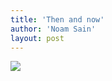 ```yaml
---
title: 'Then and now'
author: 'Noam Sain'
layout: post
---
```


![](https://3.bp.blogspot.com/_8aN4krk1nsk/TG-_YOZJtYI/AAAAAAAAAbY/TQNEvOhF6Gw/s1024/20100308.jpg)
